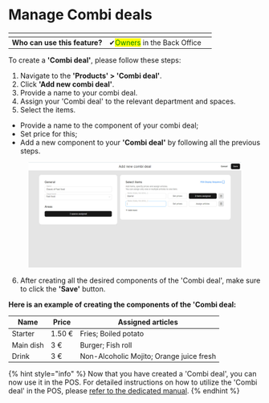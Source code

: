 # Manage Combi deals

<table data-card-size="large" data-view="cards" data-full-width="true"><thead><tr><th></th><th></th><th></th></tr></thead><tbody><tr><td><strong>Who can use this feature?</strong></td><td><span data-gb-custom-inline data-tag="emoji" data-code="2714">✔</span><mark style="color:green;">Owners</mark> in the Back Office</td><td></td></tr></tbody></table>

To create a **'Combi deal'**, please follow these steps:

1. Navigate to the **'Products' > 'Combi deal'**.
2. Click **'Add new combi deal'**.
3. Provide a name to your combi deal.
4. Assign your 'Combi deal' to the relevant department and spaces.
5. Select the items.

* Provide a name to the component of your combi deal;
* Set price for this;
* Add a new component to your **'Combi deal'** by following all the previous steps.

<figure><img src="../../../.gitbook/assets/combi1.jpg" alt=""><figcaption></figcaption></figure>

6. After creating all the desired components of the 'Combi deal', make sure to click the **'Save'** button.

**Here is an example of creating the components of the 'Combi deal:**

| Name      | Price  | Assigned articles                        |
| --------- | ------ | ---------------------------------------- |
| Starter   | 1.50 € | Fries; Boiled potato                     |
| Main dish | 3 €    | Burger; Fish roll                        |
| Drink     | 3 €    | Non-Alcoholic Mojito; Orange juice fresh |



{% hint style="info" %}
Now that you have created a 'Combi deal', you can now use it in the POS. For detailed instructions on how to utilize the 'Combi deal' in the POS, please [refer to the dedicated manual](use-combi-deals.md).
{% endhint %}
